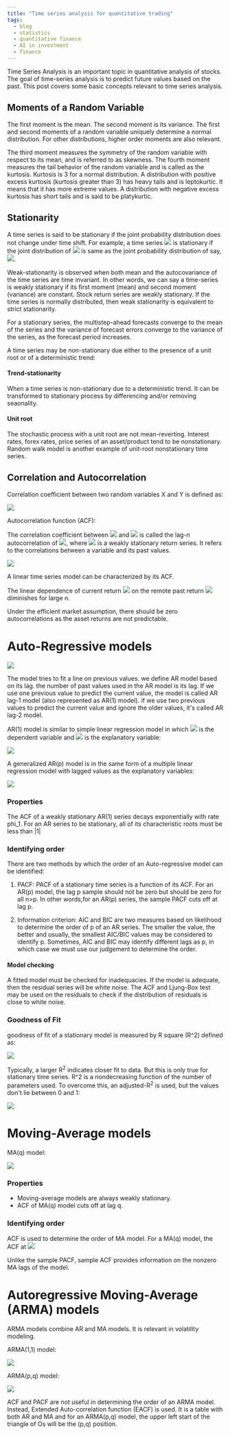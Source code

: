 ```yaml
---
title: "Time series analysis for quantitative trading"
tags:
  - blog
  - statistics
  - quantitative finance
  - AI in investment
  - finance
---
```


Time Series Analysis is an important topic in quantitative analysis of stocks. The goal of time-series analysis is to predict future values based on the past. This post covers some basic concepts relevant to time series analysis.


## Moments of a Random Variable

The first moment is the mean. The second moment is its variance. The first and second moments of a random variable uniquely determine a normal distribution. For other distributions, higher order moments are also relevant.

The third moment measures the symmetry of the random variable with respect to its mean, and is referred to as skewness. The fourth moment measures the tail behavior of the random variable and is called as the kurtosis. Kurtosis is 3 for a normal distribution. A distribution with positive excess kurtosis (kurtosis greater than 3) has heavy tails and is leptokurtic. It means that it has more extreme values. A distribution with negative excess kurtosis has short tails and is said to be platykurtic.

## Stationarity

A time series is said to be stationary if the joint probability distribution does not change under time shift. For example, a time series <img src="https://latex.codecogs.com/svg.latex?r_t"> is stationary if the joint distribution of <img src="https://latex.codecogs.com/svg.latex?(r_{t_1},r_{t_2},...r_{t_n})"> is same as the joint probability distribution of say, <img src="https://latex.codecogs.com/svg.latex?(r_{t_{1+1}}, r_{t_{2+1}},...r_{t_{n+1}})">. 

Weak-stationarity is observed when both mean and the autocovariance of the time series are time invariant. In other words, we can say a time-series is weakly stationary if its first moment (mean) and second moment (variance) are constant. Stock return series are weakly stationary. If the time series is normally distributed, then weak stationarity is equivalent to strict stationarity.

For a stationary series, the multistep-ahead forecasts converge to the mean of the series and the variance of forecast errors converge to the variance of the series, as the forecast period increases. 

A time series may be non-stationary due either to the presence of a unit root or of a deterministic trend:

#### Trend-stationarity

When a time series is non-stationary due to a deterministic trend. It can be transformed to stationary process by differencing and/or removing seaonality.

#### Unit root

The stochastic process with a unit root are not mean-reverting. Interest rates, forex rates, price series of an asset/product tend to be nonstationary. Random walk model is another example of unit-root nonstationary time series.

## Correlation and Autocorrelation

Correlation coefficient between two random variables X and Y is defined as:

<img src="https://latex.codecogs.com/svg.latex?\rho_{x,y} = \frac{Cov(X,Y)}{\sqrt{Var(X)Var(Y)}}">

Autocorrelation function (ACF): 

The correlation coefficient between <img src="https://latex.codecogs.com/svg.latex?r_t"> and <img src="https://latex.codecogs.com/svg.latex?r_{t-n}"> is called the lag-n autocorrelation of <img src="https://latex.codecogs.com/svg.latex?r_{t}">, where <img src="https://latex.codecogs.com/svg.latex?r_{n}"> is a weakly stationary return series. It refers to the correlations between a variable and its past values.

<img src="https://latex.codecogs.com/svg.latex?\rho_{n} = \frac{Cov(r_t,r_{t-n})}{Var(r_t)}">

A linear time series model can be characterized by its ACF.

The linear dependence of current return <img src="https://latex.codecogs.com/svg.latex?r_{t}"> on the remote past return <img src="https://latex.codecogs.com/svg.latex?r_{t-n}"> diminishes for large n.

Under the efficient market assumption, there should be zero autocorrelations as the asset returns are not predictable.


# Auto-Regressive models

<img src="https://latex.codecogs.com/svg.latex?y_t = a +B_1 y_{t-1} + B_2 y_{t-2} +..+ E_t,\ where\ E_t\ is\ the\ error\ term.">

The model tries to fit a line on previous values. we define AR model based on its lag. the number of past values used in the AR model is its lag. If we use one previous value to predict the current value, the model is called AR lag-1 model (also represented as AR(1) model). if we use two previous values to predict the current value and ignore the older values, it's called AR lag-2 model.

AR(1) model is similar to simple linear regression model in which <img src="https://latex.codecogs.com/svg.latex?r_t"> is the dependent variable and <img src="https://latex.codecogs.com/svg.latex?r_{t-1}"> is the explanatory variable:

<img src="https://latex.codecogs.com/svg.latex?r_t = \phi_0 + \phi_1 r_{t-1} + a_t">


A generalized AR(p) model is in the same form of a multiple linear regression model with lagged values as the explanatory variables:

<img src="https://latex.codecogs.com/svg.latex?r+t = \phi_0 + \phi_1 r_{t-1} + ... + \phi_p r_{t-p) + a_t, where a_t is the white noise">


### Properties

The ACF of a weakly stationary AR(1) series decays exponentially with rate phi_1.
For an AR series to be stationary, all of its characteristic roots must be less than |1|

### Identifying order

There are two methods by which the order of an Auto-regressive model can be identified:

1) PACF: PACF of a stationary time series is a function of its ACF. For an AR(p) model, the lag p sample should not be zero but should be zero for all n>p. In other words,for an AR(p) series, the sample PACF cuts off at lag p.

2) Information criterion: AIC and BIC are two measures based on likelihood to determine the order of p of an AR series. The smaller the value, the better and usually, the smallest AIC/BIC values may be considered to identify p. Sometimes, AIC and BIC may identify different lags as p, in which case we must use our judgement to determine the order.

#### Model checking

A fitted model must be checked for inadequacies. If the model is adequate, then the residual series will be white noise. The ACF and Ljung-Box test may be used on the residuals to check if the distribution of residuals is close to white noise.  

### Goodness of Fit

goodness of fit of a stationary model is measured by R square (R^2) defined as:

<img src="https://latex.codecogs.com/svg.latex?R^2 = 1 - \frac{Residual sum of squares}{Total sum of sqares}">


Typically, a larger R<sup>2</sup> indicates closer fit to data. But this is only true for stationary time series. R^2 is a nondecreasing function of the number of parameters used. To overcome this, an adjusted-R<sup>2</sup> is used, but the values don't lie between 0 and 1:
  
<img src="https://latex.codecogs.com/svg.latex?Adjusted R^2 = 1 - \frac{Variance of residuals}{Variance of r_t}">



# Moving-Average models

MA(q) model:

<img src="https://latex.codecogs.com/svg.latex?r_t = c_0 + a_t - \theta_1 a_{t-1} - \theta_2 a_{t-2} - ... - \theta_q a_{t-q},\ where\ c_0\ is\ a\ constant\ and\ a_t\ is\ the\ white\ noise\ series">


### Properties

- Moving-average models are always weakly stationary. 
- ACF of MA(q) model cuts off at lag q. 

### Identifying order

ACF is used to determine the order of MA model. For a MA(q) model, the ACF at <img src="https://latex.codecogs.com/svg.latex?q \neq 0,\ but\ q = 0\ for\ all\ l>q"> 

Unlike the sample PACF, sample ACF provides information on the nonzero MA lags of the model.


# Autoregressive Moving-Average (ARMA) models

ARMA models combine AR and MA models. It is relevant in volatility modeling. 

ARMA(1,1) model:

<img src="https://latex.codecogs.com/svg.latex?r_t - \phi_1 r_{t-1} = \phi_0 + a_t - \phi_1 a_t-1">



ARMA(p,q) model:

<img src="https://latex.codecogs.com/svg.latex?r_t = \phi_0 + sum{i=1}{p} \phi_i r_t-i + a_t - sum{i=1} {q} \phi_i a_{t-i},\ where\ a_t\ is\ white\ noise">



ACF and PACF are not useful in determining the order of an ARMA model. Instead, Extended Auto-correlation function (EACF) is used. It is a table with both AR and MA and for an ARMA(p,q) model, the upper left start of the triangle of Os will be the (p,q) position. 


